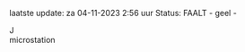 laatste update: 
za 04-11-2023  2:56   uur 
Status: FAALT - geel - 
<div class="service R">J</div><div class="service Y">microstation</div>